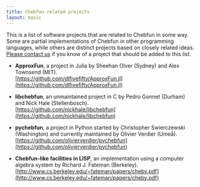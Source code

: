 ```yaml
---
title: Chebfun-related projects
layout: basic
---
```


This is a list of software projects that are related to Chebfun in some way.
Some are partial implementations of Chebfun in other programming languages,
while others are distinct projects based on closely related ideas.
[Please contact us](mailto:help@chebfun.org) if you know of a project that
should be added to this list.


+ **ApproxFun**, a project in Julia
  by Sheehan Olver (Sydney) and Alex Townsend (MIT).
  <br/>
  [https://github.com/dlfivefifty/ApproxFun.jl](https://github.com/dlfivefifty/ApproxFun.jl)


+ **libchebfun**, an unmaintained project in C
  by Pedro Gonnet (Durham) and Nick Hale (Stellenbosch).
  <br/>
  [https://github.com/nickhale/libchebfun](https://github.com/nickhale/libchebfun)


+ **pychebfun**, a project in Python
  started by Christopher Swierczewski (Washington) and currently maintained by Olivier Verdier (Ume&aring;).
  <br/>
  [https://github.com/olivierverdier/pychebfun](https://github.com/olivierverdier/pychebfun)


+ **Chebfun-like facilities in LISP**, an implementation using a computer algebra system
  by Richard J. Fateman (Berkeley).
  <br/>
  [http://www.cs.berkeley.edu/~fateman/papers/cheby.pdf](http://www.cs.berkeley.edu/~fateman/papers/cheby.pdf)

<!-- 
Please also read the following page:
http://web.hpu4science.org/calendar/news/backfromthechebfunworkshop
 -->